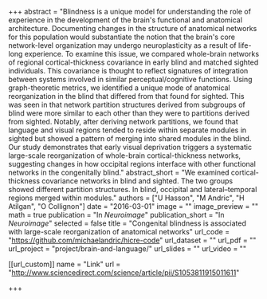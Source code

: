 +++
abstract = "Blindness is a unique model for understanding the role of experience in the development of the brain's functional and anatomical architecture. Documenting changes in the structure of anatomical networks for this population would substantiate the notion that the brain's core network-level organization may undergo neuroplasticity as a result of life-long experience. To examine this issue, we compared whole-brain networks of regional cortical-thickness covariance in early blind and matched sighted individuals. This covariance is thought to reflect signatures of integration between systems involved in similar perceptual/cognitive functions. Using graph-theoretic metrics, we identified a unique mode of anatomical reorganization in the blind that differed from that found for sighted. This was seen in that network partition structures derived from subgroups of blind were more similar to each other than they were to partitions derived from sighted. Notably, after deriving network partitions, we found that language and visual regions tended to reside within separate modules in sighted but showed a pattern of merging into shared modules in the blind. Our study demonstrates that early visual deprivation triggers a systematic large-scale reorganization of whole-brain cortical-thickness networks, suggesting changes in how occipital regions interface with other functional networks in the congenitally blind."
abstract_short = "We examined cortical-thickness covariance networks in blind and sighted. The two groups showed different partition structures. In blind, occipital and lateral–temporal regions merged within modules."
authors = ["U Hasson", "M Andric", "H Atilgan", "O Collignon"]
date = "2016-03-01"
image = ""
image_preview = ""
math = true
publication = "In *Neuroimage*"
publication_short = "In *Neuroimage*"
selected = false
title = "Congenital blindness is associated with large-scale reorganization of anatomical networks"
url_code = "https://github.com/michaelandric/hicre-code"
url_dataset = ""
url_pdf = ""
url_project = "project/brain-and-language/"
url_slides = ""
url_video = ""

[[url_custom]]
name = "Link"
url = "http://www.sciencedirect.com/science/article/pii/S1053811915011611"

+++


